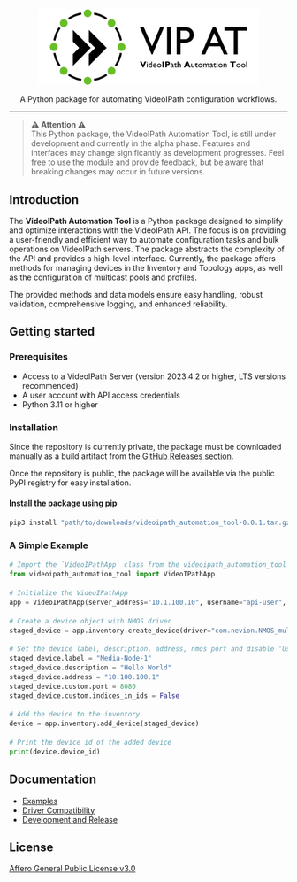 <div align="center">
  <img alt="VideoIPath Automation Tool" src="./docs/images/readme_banner.svg" width="400" />
</div>

<p align="center">A Python package for automating VideoIPath configuration workflows.<p align="center">
<hr />

> **⚠️ Attention ⚠️**<br>
>This Python package, the VideoIPath Automation Tool, is still under development and currently in the alpha phase. Features and interfaces may change significantly as development progresses. Feel free to use the module and provide feedback, but be aware that breaking changes may occur in future versions.

## Introduction

The **VideoIPath Automation Tool** is a Python package designed to simplify and optimize interactions with the VideoIPath API. The focus is on providing a user-friendly and efficient way to automate configuration tasks and bulk operations on VideoIPath servers. The package abstracts the complexity of the API and provides a high-level interface. Currently, the package offers methods for managing devices  in the Inventory and Topology apps, as well as the configuration of multicast pools and profiles.

The provided methods and data models ensure easy handling, robust validation, comprehensive logging, and enhanced reliability.

## Getting started

### Prerequisites

- Access to a VideoIPath Server (version 2023.4.2 or higher, LTS versions recommended)
- A user account with API access credentials
- Python 3.11 or higher

### Installation

Since the repository is currently private, the package must be downloaded manually as a build artifact from the [GitHub Releases section](https://github.com/SWR-MoIP/VideoIPath-Automation-Tool/releases).

Once the repository is public, the package will be available via the public PyPI registry for easy installation.

#### Install the package using pip

```bash
pip3 install "path/to/downloads/videoipath_automation_tool-0.0.1.tar.gz"
```

### A Simple Example

```python
# Import the `VideoIPathApp` class from the videoipath_automation_tool package
from videoipath_automation_tool import VideoIPathApp

# Initialize the VideoIPathApp
app = VideoIPathApp(server_address="10.1.100.10", username="api-user", password="VIP2024PWD")

# Create a device object with NMOS driver
staged_device = app.inventory.create_device(driver="com.nevion.NMOS_multidevice-0.1.0")

# Set the device label, description, address, nmos port and disable 'Use indices in IDs' option
staged_device.label = "Media-Node-1"
staged_device.description = "Hello World"
staged_device.address = "10.100.100.1"
staged_device.custom.port = 8080
staged_device.custom.indices_in_ids = False

# Add the device to the inventory
device = app.inventory.add_device(staged_device)

# Print the device id of the added device
print(device.device_id)
```

## Documentation

- [Examples](./docs/examples/README.md)
- [Driver Compatibility](./docs/driver_compatibility.md)
- [Development and Release](./docs/development-and-release.md)

## License

[Affero General Public License v3.0](LICENSE)
